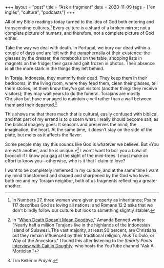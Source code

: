 +++
layout = "post"
title = "Ask a fragment"
date = 2020-11-09
tags = ["en inglés", "cultura", "podcasts"]
+++

All of my Bible readings today turned to the idea of God both entering and transcending cultures.[^1] Every culture is a shard of a broken mirror; not a complete picture of humans, and therefore, not a complete picture of God either.

Take the way we deal with death. In Portugal, we bury our dead within a couple of days and are left with the paraphernalia of their existence: the glasses by the dresser, the notebooks on the table, shopping lists in magnets on the fridge; their gaze and gait frozen in photos. Their absence is all the more stark in the things they left behind.

In Toraja, Indonesia, they mummify their dead. They keep them in their bedrooms, in the living room, where they feed them, clean their glasses, tell them stories, let them know they've got visitors (another thing: they receive visitors); they may wait years to do the funeral. Torajans are mostly Christian but have managed to maintain a veil rather than a wall between them and their departed.[^2]

This shows me that there much that is cultural, easily confused with biblical, and that part of my errand is to discern what. I really should become salt, as the biblical imagery goes: It seasons and preserves the mind, the imagination, the heart. At the same time, it doesn't stay on the side of the plate, but melts as it affects the flavor. 

Some people may say this sounds like God is whatever we believe. But «You are with another, and he is unique.»[^3] I won't want to boil you a bowl of broccoli if I know you gag at the sight of the mini-trees. I must make an effort to know you—otherwise, who is it that I claim to love?

I want to be completely immersed in my culture, and at the same time I want my mind transformed and shaped and sharpened by the God who loves both me and my Torajan neighbor, both of us fragments reflecting a greater another.


[^1]: In Numbers 27, three women were given property as inheritance; Psalm 117 describes God as loving all nations; and Romans 12:2 asks that we don't blindly follow our culture but look to something slightly stabler.

[^2]: In "[When Death Doesn't Mean Goodbye](https://www.nationalgeographic.com/magazine/2016/04/death-dying-grief-funeral-ceremony-corpse/)," Amanda Bennett writes: "Nearly half a million Torajans live in the highlands of the Indonesian island of Sulawesi. The vast majority, at least 90 percent, are Christians, but they remain influenced by their traditional religion, Aluk To Dolo, or Way of the Ancestors." I found this after listening to the _Smarty Pants_ [interview with Caitlin Doughty](https://play.acast.com/s/smartypants/-151-insearchofthegooddeath), who hosts the YouTube channel "Ask A Mortician."

[^3]: Tim Keller in _Prayer_.
